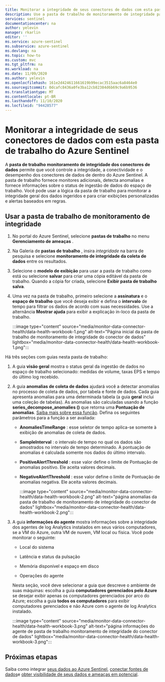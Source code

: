 ```yaml
---
title: Monitorar a integridade de seus conectores de dados com esta pasta de trabalho do Azure Sentinel | Microsoft Docs
description: Use a pasta de trabalho de monitoramento de integridade para controlar a conectividade e o desempenho dos conectores de dados.
services: sentinel
documentationcenter: na
author: yelevin
manager: rkarlin
editor: ''
ms.service: azure-sentinel
ms.subservice: azure-sentinel
ms.devlang: na
ms.topic: how-to
ms.custom: mvc
ms.tgt_pltfrm: na
ms.workload: na
ms.date: 11/09/2020
ms.author: yelevin
ms.openlocfilehash: 161e2d424611661619b99ecac3515aac6a8464e0
ms.sourcegitcommit: 0dcafc8436a0fe3ba12cb82384d6b69c9a6b9536
ms.translationtype: MT
ms.contentlocale: pt-BR
ms.lasthandoff: 11/10/2020
ms.locfileid: "94428577"
---
```

# <a name="monitor-the-health-of-your-data-connectors-with-this-azure-sentinel-workbook"></a>Monitorar a integridade de seus conectores de dados com esta pasta de trabalho do Azure Sentinel

A **pasta de trabalho monitoramento de integridade dos conectores de dados** permite que você controle a integridade, a conectividade e o desempenho dos conectores de dados de dentro do Azure Sentinel. A pasta de trabalho fornece monitores adicionais, detecta anomalias e fornece informações sobre o status de ingestão de dados do espaço de trabalho. Você pode usar a lógica da pasta de trabalho para monitorar a integridade geral dos dados ingeridos e para criar exibições personalizadas e alertas baseados em regras.

## <a name="use-the-health-monitoring-workbook"></a>Usar a pasta de trabalho de monitoramento de integridade

1. No portal do Azure Sentinel, selecione **pastas de trabalho** no menu **Gerenciamento de ameaças** .

1. Na Galeria de **pastas de trabalho** , insira *integridade* na barra de pesquisa e selecione **monitoramento de integridade da coleta de dados** entre os resultados.

1. Selecione o **modelo de exibição** para usar a pasta de trabalho como está ou selecione **salvar** para criar uma cópia editável da pasta de trabalho. Quando a cópia for criada, selecione **Exibir pasta de trabalho salva**.

1. Uma vez na pasta de trabalho, primeiro selecione a **assinatura** e o **espaço de trabalho** que você deseja exibir e defina o **intervalo** de tempo para filtrar os dados de acordo com suas necessidades. Use a alternância **Mostrar ajuda** para exibir a explicação in-loco da pasta de trabalho.

    :::image type="content" source="media/monitor-data-connector-health/data-health-workbook-1.png" alt-text="Página inicial da pasta de trabalho de monitoramento de integridade do conector de dados" lightbox="media/monitor-data-connector-health/data-health-workbook-1.png":::

Há três seções com guias nesta pasta de trabalho:

1. A guia **visão geral** mostra o status geral da ingestão de dados no espaço de trabalho selecionado: medidas de volume, taxas EPS e tempo do último log recebido.

1. A guia **anomalias de coleta de dados** ajudará você a detectar anomalias no processo de coleta de dados, por tabela e fonte de dados. Cada guia apresenta anomalias para uma determinada tabela (a guia **geral** inclui uma coleção de tabelas). As anomalias são calculadas usando a função **series_decompose_anomalies ()** que retorna uma **Pontuação de anomalias**. [Saiba mais sobre essa função](https://docs.microsoft.com/azure/data-explorer/kusto/query/series-decompose-anomaliesfunction?WT.mc_id=Portal-fx). Defina os seguintes parâmetros para a função a ser avaliada:

    - **AnomaliesTimeRange** : esse seletor de tempo aplica-se somente à exibição de anomalias de coleta de dados.
    - **SampleInterval** : o intervalo de tempo no qual os dados são amostrados no intervalo de tempo determinado. A pontuação de anomalias é calculada somente nos dados do último intervalo.
    - **PositiveAlertThreshold** : esse valor define o limite de Pontuação de anomalias positivo. Ele aceita valores decimais.
    - **NegativeAlertThreshold** : esse valor define o limite de Pontuação de anomalias negativa. Ele aceita valores decimais.

        :::image type="content" source="media/monitor-data-connector-health/data-health-workbook-2.png" alt-text="página anomalias da pasta de trabalho de monitoramento de integridade do conector de dados" lightbox="media/monitor-data-connector-health/data-health-workbook-2.png":::

1. A guia **informações do agente** mostra informações sobre a integridade dos agentes de log Analytics instalados em seus vários computadores, se a VM do Azure, outra VM de nuvem, VM local ou física. Você pode monitorar o seguinte:

   - Local do sistema

   - Latência e status da pulsação

   - Memória disponível e espaço em disco

   - Operações do agente

    Nesta seção, você deve selecionar a guia que descreve o ambiente de suas máquinas: escolha a guia **computadores gerenciados pelo Azure** se desejar exibir apenas os computadores gerenciados por arco do Azure; escolha a guia **todos os computadores** para exibir computadores gerenciados e não Azure com o agente de log Analytics instalado.

    :::image type="content" source="media/monitor-data-connector-health/data-health-workbook-3.png" alt-text="página informações do agente de pasta de trabalho monitoramento de integridade do conector de dados" lightbox="media/monitor-data-connector-health/data-health-workbook-3.png":::

## <a name="next-steps"></a>Próximas etapas
Saiba como integrar [seus dados ao Azure Sentinel](quickstart-onboard.md), [conectar fontes de dados](connect-data-sources.md)e [obter visibilidade de seus dados e ameaças em potencial](quickstart-get-visibility.md).
